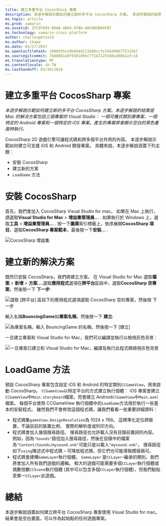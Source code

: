 ```yaml
---
title: 建立多重平台 CocosSharp 專案
description: 本逐步解說示範如何建立新的多平台 CocosSharp 方案。 本逐步解說的結果是 Mac 的解決方案包括三個專案的 Visual Studio： 一個可攜式類別庫專案，一個特定的 Android 專案和一個特定的 iOS 專案。 產生的專案將會顯示空白的黑色畫面時執行。
ms.topic: article
ms.prod: xamarin
ms.assetid: 37C97693-B0A8-4064-97B6-A6FAB5BA4FB7
ms.technology: xamarin-cross-platform
author: charlespetzold
ms.author: chape
ms.date: 03/27/2017
ms.openlocfilehash: 2906035ce9bd44d111b89ccfe7443896775315b7
ms.sourcegitcommit: 7b88081a979381094c771421253d8a388b2afc16
ms.translationtype: MT
ms.contentlocale: zh-TW
ms.lasthandoff: 03/30/2018
---
```

# <a name="creating-a-multi-platform-cocossharp-project"></a>建立多重平台 CocosSharp 專案

_本逐步解說示範如何建立新的多平台 CocosSharp 方案。本逐步解說的結果是 Mac 的解決方案包括三個專案的 Visual Studio： 一個可攜式類別庫專案，一個特定的 Android 專案和一個特定的 iOS 專案。產生的專案將會顯示空白的黑色畫面時執行。_

CocosSharp 2D 遊戲引擎可讓程式碼和跨多個平台共用的內容。 本逐步解說示範如何建立可支援 iOS 和 Android 開發專案。 具體來說，本逐步解說涵蓋下列主題：

 - 安裝 CocosSharp
 - 建立新的方案
 - `LoadGame` 方法

# <a name="installing-cocossharp"></a>安裝 CocosSharp

首先，我們會加入 CocosSharp Visual Studio for mac。 如果在 Mac 上執行，請選取**Visual Studio for Mac** > **增益集管理員...** . 如果執行於 Windows 上，選取**工具** > **增益集管理員...** . 按一下**圖庫**索引標籤上，依序展開**CocosSharp 項目**，選取**CocosSharp 專案範本**，最後按一下**安裝...** .

![CocosSharp 增益集](part1-images/xamarinstudioaddinsmac.png "")

# <a name="creating-a-new-solution"></a>建立新的解決方案

既然已安裝 CocosSharp，我們將建立方案。 在 Visual Studio for Mac 選取**檔案** > **新增** > **方案...**.選取**應用程式**選項在**跨平台**區段中，選取**CocosSharp 空專案**，然後按一下 **下一步**:

![](part1-images/image1.png "選取 [跨平台] 區段下的應用程式選項選取 CocosSharp 空的專案，然後按 下一步")

輸入名稱**BouncingGame**如**專案名稱**，然後按一下 **建立**:

![](part1-images/image2.png "為專案名稱，輸入 BouncingGame 的名稱，然後按一下 [建立]")

一旦建立專案和 Visual Studio for Mac，我們可以編譯並執行以檢視灰色背景： 

![](part1-images/image3.png "一旦專案已建立和 Visual Studio for Mac，編譯及執行此程式碼檢視灰色背景")


# <a name="loadgame-method"></a>LoadGame 方法

預設 CocosSharp 專案包含設定 iOS 和 Android 的特定類別`CCGameView`，用來啟動 CocosSharp。 `CCGameView`以特定平台的方式建立執行個體： iOS 專案會建立`CCGameView`中`Main.storyboard`檔案，而會建立 Android`CCGameView`中`Main.axml`檔案。 每個平台使用 CCGameView 執行個體中的`LoadGame`方法用於執行一些基本的安裝程式。 雖然我們不會修改這個程式碼，讓我們看看一些重要詳細資料：

 - 程式碼集`gameView.DesignResolution`為 1024 x 768。 這標準化定位跨裝置，不論目前的裝置比例、 實際的解析度或列印方向。 
 - 程式碼會加入幾個搜尋路徑。 搜尋路徑也允許載入沒有目錄前置詞的內容。 例如，因為`"Sounds"`路徑加入搜尋路徑，然後在目錄中的檔案為`"Content/Sounds/mysound.xnb"`可能只是以載入`"mysound.xnb"`。 搜尋路徑如下`using`陳述式中程式碼 – 可降低程式碼，但它們也可能導致模稜兩可。
 - 程式碼會建構`GameLayer`執行個體。 `GameLayer` 是`CCLayer`-繼承的類別，我們將會加入所有我們遊戲的邏輯。 較大的遊戲可能需要多個`CCLayer`執行個體或偶數倍數`CCScene`執行個體 (其中可以包含多個`CCLayer`執行個體)，但我們黏貼至單一`CCLayer`此遊戲。

#  <a name="summary"></a>總結

本逐步解說涵蓋如何建立跨平台 CocosSharp 專案使用 Visual Studio for mac。 結果會是空白畫面，可以作為起始點的任何遊戲專案。
